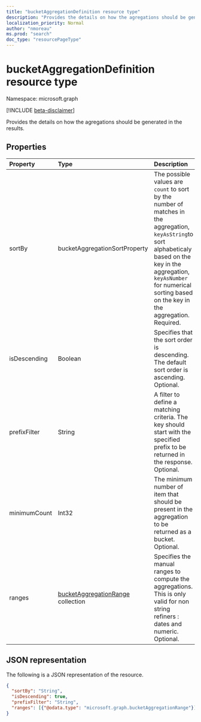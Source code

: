 ```yaml
---
title: "bucketAggregationDefinition resource type"
description: "Provides the details on how the agregations should be generated in the results"
localization_priority: Normal
author: "nmoreau"
ms.prod: "search"
doc_type: "resourcePageType"
---
```


# bucketAggregationDefinition resource type

Namespace: microsoft.graph

[!INCLUDE [beta-disclaimer](../../includes/beta-disclaimer.md)]

Provides the details on how the agregations should be generated in the results.

## Properties

| Property     | Type        | Description |
|:-------------|:------------|:------------|
|sortBy|bucketAggregationSortProperty| The possible values are `count` to sort by the number of matches in the aggregation, `keyAsString`to sort alphabeticaly based on the key in the aggregation, `keyAsNumber` for numerical sorting based on the key in the aggregation. Required.
|isDescending|Boolean|Specifies that the sort order is descending. The default sort order is ascending. Optional.|
|prefixFilter|String|A filter to define a matching criteria. The key should start with the specified prefix to be returned in the response. Optional.|
|minimumCount|Int32|The minimum number of item that should be present in the aggregation to be returned as a bucket. Optional.|
|ranges|[bucketAggregationRange](bucketaggregationrange.md) collection|Specifies the manual ranges to compute the aggregations. This is only valid for non string refiners : dates and numeric. Optional.|

## JSON representation

The following is a JSON representation of the resource.

<!-- {
  "blockType": "resource",
  "optionalProperties": [

  ],
  "@odata.type": "microsoft.graph.bucketAggregationDefinition",
  "baseType": null
}-->

```json
{
  "sortBy": "String",
  "isDescending": true,
  "prefixFilter": "String",
  "ranges": [{"@odata.type": "microsoft.graph.bucketAggregationRange"}]
}
```

<!-- uuid: 16cd6b66-4b1a-43a1-adaf-3a886856ed98
2019-02-04 14:57:30 UTC -->
<!-- {
  "type": "#page.annotation",
  "description": "sortProperty resource",
  "keywords": "",
  "section": "documentation",
  "tocPath": ""
}-->